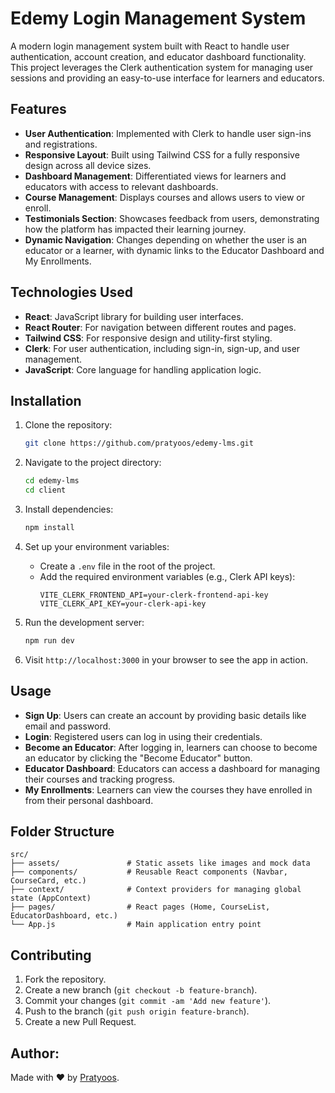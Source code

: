 
# Edemy Login Management System

A modern login management system built with React to handle user authentication, account creation, and educator dashboard functionality. This project leverages the Clerk authentication system for managing user sessions and providing an easy-to-use interface for learners and educators.

## Features

- **User Authentication**: Implemented with Clerk to handle user sign-ins and registrations.
- **Responsive Layout**: Built using Tailwind CSS for a fully responsive design across all device sizes.
- **Dashboard Management**: Differentiated views for learners and educators with access to relevant dashboards.
- **Course Management**: Displays courses and allows users to view or enroll.
- **Testimonials Section**: Showcases feedback from users, demonstrating how the platform has impacted their learning journey.
- **Dynamic Navigation**: Changes depending on whether the user is an educator or a learner, with dynamic links to the Educator Dashboard and My Enrollments.

## Technologies Used

- **React**: JavaScript library for building user interfaces.
- **React Router**: For navigation between different routes and pages.
- **Tailwind CSS**: For responsive design and utility-first styling.
- **Clerk**: For user authentication, including sign-in, sign-up, and user management.
- **JavaScript**: Core language for handling application logic.

## Installation

1. Clone the repository:
    ```bash
    git clone https://github.com/pratyoos/edemy-lms.git
    ```

2. Navigate to the project directory:
    ```bash
    cd edemy-lms
    cd client
    ```

3. Install dependencies:
    ```bash
    npm install
    ```

4. Set up your environment variables:
    - Create a `.env` file in the root of the project.
    - Add the required environment variables (e.g., Clerk API keys):
      ```
      VITE_CLERK_FRONTEND_API=your-clerk-frontend-api-key
      VITE_CLERK_API_KEY=your-clerk-api-key
      ```

5. Run the development server:
    ```bash
    npm run dev
    ```

6. Visit `http://localhost:3000` in your browser to see the app in action.

## Usage

- **Sign Up**: Users can create an account by providing basic details like email and password.
- **Login**: Registered users can log in using their credentials.
- **Become an Educator**: After logging in, learners can choose to become an educator by clicking the "Become Educator" button.
- **Educator Dashboard**: Educators can access a dashboard for managing their courses and tracking progress.
- **My Enrollments**: Learners can view the courses they have enrolled in from their personal dashboard.

## Folder Structure

```
src/
├── assets/               # Static assets like images and mock data
├── components/           # Reusable React components (Navbar, CourseCard, etc.)
├── context/              # Context providers for managing global state (AppContext)
├── pages/                # React pages (Home, CourseList, EducatorDashboard, etc.)
└── App.js                # Main application entry point
```

## Contributing

1. Fork the repository.
2. Create a new branch (`git checkout -b feature-branch`).
3. Commit your changes (`git commit -am 'Add new feature'`).
4. Push to the branch (`git push origin feature-branch`).
5. Create a new Pull Request.

## Author:

Made with ❤️ by [Pratyoos](https://github.com/pratyoos).
